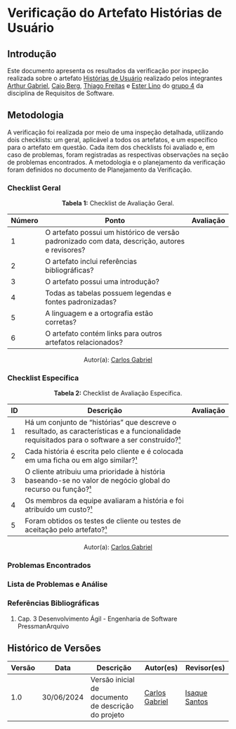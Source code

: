 # Verificação do Artefato Histórias de Usuário

## Introdução

Este documento apresenta os resultados da verificação por inspeção realizada sobre o artefato [Histórias de Usuário](https://github.com/Requisitos-de-Software/2024.1-Gov.br/blob/main/docs/modelagem/agil/historia_usuario.md) realizado pelos integrantes [Arthur Gabriel](https://github.com/ArthurGabrieel), [Caio Berg](https://github.com/Caio-bergbjj), [Thiago Freitas](https://github.com/thiagorfreitas) e [Ester Lino](https://github.com/esteerlino) do [grupo 4](https://github.com/Requisitos-de-Software/2024.1-Gov.br) da disciplina de Requisitos de Software.

## Metodologia

A verificação foi realizada por meio de uma inspeção detalhada, utilizando dois checklists: um geral, aplicável a todos os artefatos, e um específico para o artefato em questão. Cada item dos checklists foi avaliado e, em caso de problemas, foram registradas as respectivas observações na seção de problemas encontrados. A metodologia e o planejamento da verificação foram definidos no documento de Planejamento da Verificação.


### Checklist Geral

<font><p style="text-align: center">**Tabela 1:** Checklist de Avaliação Geral.</p></font>

| Número  | Ponto                                                                                                           | Avaliação         |
|-----|----------------------------------------------------------------------------------------------------------------------|------------------|
| 1   | O artefato possui um histórico de versão padronizado com data, descrição, autores e revisores?                       |                  |
| 2   | O artefato inclui referências bibliográficas?                                                                        |                  |
| 3   | O artefato possui uma introdução?                                                                                   |                  |
| 4   | Todas as tabelas possuem legendas e fontes padronizadas?                                                             |                  |
| 5  | A linguagem e a ortografia estão corretas?                                                                           |                  |
| 6  | O artefato contém links para outros artefatos relacionados?                                                           |                  |

<div align="center">Autor(a): <a href="https://github.com/TheCarlosRamos">Carlos Gabriel</a></div>

### Checklist Específica

<font><p style="text-align: center">**Tabela 2:** Checklist de Avaliação Específica.</p></font>


| ID  | Descrição                                                                                                    | Avaliação |
|-----|--------------------------------------------------------------------------------------------------------------|-----------|
| 1   | Há um conjunto de “histórias” que descreve o resultado, as características e a funcionalidade requisitados para o software a ser construído?[¹](#ref1) |           |
| 2   | Cada história é escrita pelo cliente e é colocada em uma ficha ou em algo similar?[¹](#ref1)                           |           |
| 3   | O cliente atribuiu uma prioridade à história baseando-se no valor de negócio global do recurso ou função?[¹](#ref1)    |           |
| 4   | Os membros da equipe avaliaram a história e foi atribuído um custo?[¹](#ref1)                                          |           |
| 5   | Foram obtidos os testes de cliente ou testes de aceitação pelo artefato?[¹](#ref1)                                     |           |


<div align="center">Autor(a): <a href="https://github.com/TheCarlosRamos">Carlos Gabriel</a></div> 

### Problemas Encontrados


### Lista de Problemas e Análise


### Referências Bibliográficas

<a id="ref1"></a>

1. Cap. 3 Desenvolvimento Ágil - Engenharia de Software PressmanArquivo



## Histórico de Versões
| Versão | Data       | Descrição          | Autor(es)                                                                                                 | Revisor(es)                                                                                                                                                                                                                                                                                                                           |
| ------ | ---------- | ------------------ | --------------------------------------------------------------------------------------------------------- | ------------------------------------------------------------------------------------------------------------------------------------------------------------------------------------------------------------------------------------------------------------------------------------------------------------------------------------- |
|  1.0	|30/06/2024|	Versão inicial de documento de descrição do projeto	|[Carlos Gabriel](https://github.com/TheCarlosRamos) |[Isaque Santos](https://github.com/IsaqueSH) |
